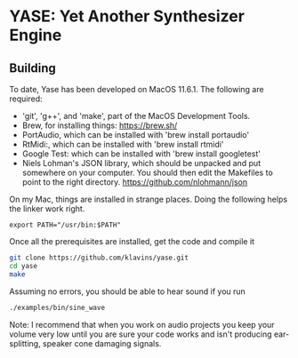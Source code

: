 # YASE: Yet Another Synthesizer Engine

## Building

To date, Yase has been developed on MacOS 11.6.1. The following are required:
- 'git', 'g++', and 'make', part of the MacOS Development Tools.
- Brew, for installing things: https://brew.sh/
- PortAudio, which can be installed with 'brew install portaudio'
- RtMidi:, which can be installed with 'brew install rtmidi'
- Google Test: which can be installed with 'brew install googletest'
- Niels Lohman's JSON library, which should be unpacked and put somewhere on your computer. You should then edit the Makefiles to point to the right directory. https://github.com/nlohmann/json

On my Mac, things are installed in strange places. Doing the following helps the linker work right.
```
export PATH="/usr/bin:$PATH"
```

Once all the prerequisites are installed, get the code and compile it

```bash
git clone https://github.com/klavins/yase.git
cd yase
make
```

Assuming no errors, you should be able to hear sound if you run
```bash
./examples/bin/sine_wave
```
Note: I recommend that when you work on audio projects you keep your volume very low until you are sure your code works and isn't producing ear-splitting, speaker cone damaging signals.
